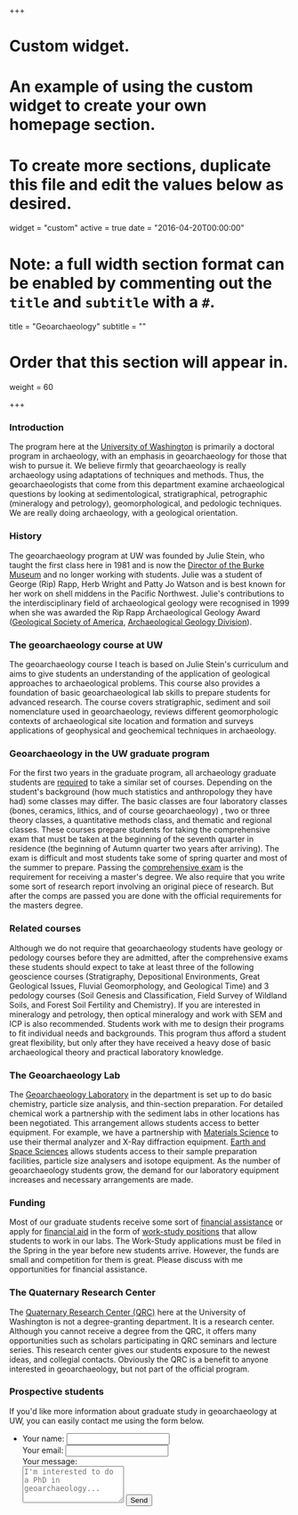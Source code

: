 +++
# Custom widget.
# An example of using the custom widget to create your own homepage section.
# To create more sections, duplicate this file and edit the values below as desired.
widget = "custom"
active = true
date = "2016-04-20T00:00:00"

# Note: a full width section format can be enabled by commenting out the `title` and `subtitle` with a `#`.
title = "Geoarchaeology"
subtitle = ""

# Order that this section will appear in.
weight = 60

+++

<h3>Introduction</h3>
<p>The program here at the <a href="http://www.washington.edu/">University of Washington</a> is primarily a doctoral program in archaeology, with an emphasis in geoarchaeology for those that wish to pursue it. We believe firmly that geoarchaeology is really archaeology using adaptations of techniques and methods. Thus, the geoarchaeologists that come from this department examine archaeological questions by looking at sedimentological, stratigraphical, petrographic (mineralogy and petrology), geomorphological, and pedologic techniques. We are really doing archaeology, with a geological orientation.</p>
<h3>History</h3>
<p>The geoarchaeology program at UW was founded by Julie Stein, who taught the first class here in 1981 and is now the <a href="http://www.washington.edu/burkemuseum/info/welcome.php">Director of the Burke Museum</a> and no longer working with students. Julie was a student of George (Rip) Rapp, Herb Wright and Patty Jo Watson and is best known for her work on shell middens in the Pacific Northwest. Julie's contributions to the interdisciplinary field of archaeological geology were recognised in 1999 when she was awarded the Rip Rapp Archaeological Geology Award (<a href="http://www.geosociety.org/">Geological Society of America</a>, <a href="http://rock.geosociety.org/arch/">Archaeological Geology Division</a>).&nbsp;</p>
<h3>The geoarchaeology course at UW</h3>
<p>The geoarchaeology course I teach is based on Julie Stein's curriculum and aims to give students an understanding of the application of geological approaches to archaeological problems. This course also provides a foundation of basic geoarchaeological lab skills to prepare students for advanced research. The course covers stratigraphic, sediment and soil nomenclature used in geoarchaeology, reviews different geomorphologic contexts of archaeological site location and formation and surveys applications of geophysical and geochemical techniques in archaeology.</p>
<h3>Geoarchaeology in the UW graduate program</h3>
<p>For the first two years in the graduate program, all archaeology graduate students are <a href="https://depts.washington.edu/anthweb/programs/grad_req.php">required</a> to take a similar set of courses. Depending on the student's background (how much statistics and anthropology they have had) some classes may differ. The basic classes are four laboratory classes (bones, ceramics, lithics, and of course geoarchaeology) , two or three theory classes, a quantitative methods class, and thematic and regional classes. These courses prepare students for taking the comprehensive exam that must be taken at the beginning of the seventh quarter in residence (the beginning of Autumn quarter two years after arriving). The exam is difficult and most students take some of spring quarter and most of the summer to prepare. Passing the <a href="https://depts.washington.edu/anthweb/programs/grad_req.php">comprehensive exam</a> is the requirement for receiving a master's degree. We also require that you write some sort of research report involving an original piece of research. But after the comps are passed you are done with the official requirements for the masters degree.</p>
<h3>Related courses</h3>
<p>Although we do not require that geoarchaeology students have geology or pedology courses before they are admitted, after the comprehensive exams these students should expect to take at least three of the following geoscience courses (Stratigraphy, Depositional Environments, Great Geological Issues, Fluvial Geomorphology, and Geological Time) and 3 pedology courses (Soil Genesis and Classification, Field Survey of Wildland Soils, and Forest Soil Fertility and Chemistry). If you are interested in mineralogy and petrology, then optical mineralogy and work with SEM and ICP is also recommended. Students work with me to design their programs to fit individual needs and backgrounds. This program thus afford a student great flexibility, but only after they have received a heavy dose of basic archaeological theory and practical laboratory knowledge.</p>
<h3>The Geoarchaeology Lab</h3>
<p>The <a href="https://depts.washington.edu/geoarc/">Geoarchaeology Laboratory</a> in the department is set up to do basic chemistry, particle size analysis, and thin-section preparation. For detailed chemical work a partnership with the sediment labs in other locations has been negotiated. This arrangement allows students access to better equipment. For example, we have a partnership with <a href="http://depts.washington.edu/mse/">Materials Science</a> to use their thermal analyzer and X-Ray diffraction equipment. <a href="http://www.geophys.washington.edu/">Earth and Space Sciences</a> allows students access to their sample preparation facilities, particle size analysers and isotope equipment. As the number of geoarchaeology students grow, the demand for our laboratory equipment increases and necessary arrangements are made.</p>
<h3>Funding</h3>
<p>Most of our graduate students receive some sort of <a href="https://depts.washington.edu/anthweb/programs/grad_fellowship.php">financial assistance</a> or apply for <a href="http://www.washington.edu/students/osfa/">financial aid</a> in the form of <a href="http://www.washington.edu/students/osfa/ugaid/uw.workstudy.positions.html">work-study positions</a> that allow students to work in our labs. The Work-Study applications must be filed in the Spring in the year before new students arrive. However, the funds are small and competition for them is great. Please discuss with me opportunities for financial assistance.</p>
<h3>The Quaternary Research Center</h3>
<p>The <a href="http://depts.washington.edu/qrc/">Quaternary Research Center (QRC)</a> here at the University of Washington is not a degree-granting department. It is a research center. Although you cannot receive a degree from the QRC, it offers many opportunities such as scholars participating in QRC seminars and lecture series. This research center gives our students exposure to the newest ideas, and collegial contacts. Obviously the QRC is a benefit to anyone interested in geoarchaeology, but not part of the official program.</p>


<h3>Prospective students</h3>

If you'd like more information about graduate study in geoarchaeology at UW, you can easily contact me using the form below. 
    
<div>
  <ul class="fa-ul" itemscope>
       <li>
         <i class="fa-li fa fa-comments-o fa-2x" aria-hidden="true"></i>
         <form action="https://formspree.io/bmarwick@uw.edu" method="POST">
            <label for="name">Your name: </label>
            <input type="text" name="name" required="required" placeholder=""><br>
            <label for="email">Your email:  </label>
            <input type="email" name="_replyto" required="required" placeholder=""><br>
            <label for="message">Your message:</label><br>
            <textarea rows="4" name="message" id="message" required="required" class="form-control" placeholder="I'm interested to do a PhD in geoarchaeology..."></textarea>
            <input type="hidden" name="_next" value="/html/thanks.html" />
            <input type="submit" value="Send" name="submit" class="btn btn-primary btn-outline">
            <input type="hidden" name="_subject" value="Website message" />
            <input type="text" name="_gotcha" style="display:none" />
          </form>
        </li>
    </ul>
</div>
      
 
